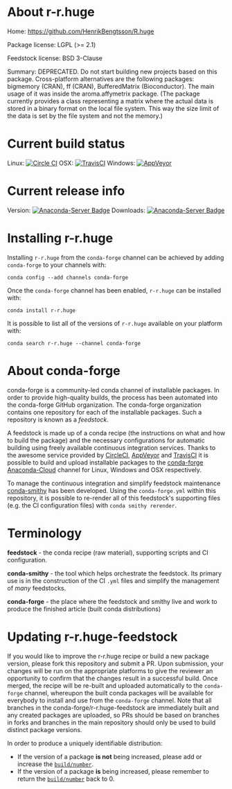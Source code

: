 About r-r.huge
==============

Home: https://github.com/HenrikBengtsson/R.huge

Package license: LGPL (>= 2.1)

Feedstock license: BSD 3-Clause

Summary: DEPRECATED. Do not start building new projects based on this package. Cross-platform alternatives are the following packages: bigmemory (CRAN), ff (CRAN), BufferedMatrix (Bioconductor).  The main usage of it was inside the aroma.affymetrix package. (The package currently provides a class representing a matrix where the actual data is stored in a binary format on the local file system.  This way the size limit of the data is set by the file system and not the memory.)



Current build status
====================

Linux: [![Circle CI](https://circleci.com/gh/conda-forge/r-r.huge-feedstock.svg?style=shield)](https://circleci.com/gh/conda-forge/r-r.huge-feedstock)
OSX: [![TravisCI](https://travis-ci.org/conda-forge/r-r.huge-feedstock.svg?branch=master)](https://travis-ci.org/conda-forge/r-r.huge-feedstock)
Windows: [![AppVeyor](https://ci.appveyor.com/api/projects/status/github/conda-forge/r-r.huge-feedstock?svg=True)](https://ci.appveyor.com/project/conda-forge/r-r-huge-feedstock/branch/master)

Current release info
====================
Version: [![Anaconda-Server Badge](https://anaconda.org/conda-forge/r-r.huge/badges/version.svg)](https://anaconda.org/conda-forge/r-r.huge)
Downloads: [![Anaconda-Server Badge](https://anaconda.org/conda-forge/r-r.huge/badges/downloads.svg)](https://anaconda.org/conda-forge/r-r.huge)

Installing r-r.huge
===================

Installing `r-r.huge` from the `conda-forge` channel can be achieved by adding `conda-forge` to your channels with:

```
conda config --add channels conda-forge
```

Once the `conda-forge` channel has been enabled, `r-r.huge` can be installed with:

```
conda install r-r.huge
```

It is possible to list all of the versions of `r-r.huge` available on your platform with:

```
conda search r-r.huge --channel conda-forge
```


About conda-forge
=================

conda-forge is a community-led conda channel of installable packages.
In order to provide high-quality builds, the process has been automated into the
conda-forge GitHub organization. The conda-forge organization contains one repository
for each of the installable packages. Such a repository is known as a *feedstock*.

A feedstock is made up of a conda recipe (the instructions on what and how to build
the package) and the necessary configurations for automatic building using freely
available continuous integration services. Thanks to the awesome service provided by
[CircleCI](https://circleci.com/), [AppVeyor](http://www.appveyor.com/)
and [TravisCI](https://travis-ci.org/) it is possible to build and upload installable
packages to the [conda-forge](https://anaconda.org/conda-forge)
[Anaconda-Cloud](http://docs.anaconda.org/) channel for Linux, Windows and OSX respectively.

To manage the continuous integration and simplify feedstock maintenance
[conda-smithy](http://github.com/conda-forge/conda-smithy) has been developed.
Using the ``conda-forge.yml`` within this repository, it is possible to re-render all of
this feedstock's supporting files (e.g. the CI configuration files) with ``conda smithy rerender``.


Terminology
===========

**feedstock** - the conda recipe (raw material), supporting scripts and CI configuration.

**conda-smithy** - the tool which helps orchestrate the feedstock.
                   Its primary use is in the construction of the CI ``.yml`` files
                   and simplify the management of *many* feedstocks.

**conda-forge** - the place where the feedstock and smithy live and work to
                  produce the finished article (built conda distributions)


Updating r-r.huge-feedstock
===========================

If you would like to improve the r-r.huge recipe or build a new
package version, please fork this repository and submit a PR. Upon submission,
your changes will be run on the appropriate platforms to give the reviewer an
opportunity to confirm that the changes result in a successful build. Once
merged, the recipe will be re-built and uploaded automatically to the
`conda-forge` channel, whereupon the built conda packages will be available for
everybody to install and use from the `conda-forge` channel.
Note that all branches in the conda-forge/r-r.huge-feedstock are
immediately built and any created packages are uploaded, so PRs should be based
on branches in forks and branches in the main repository should only be used to
build distinct package versions.

In order to produce a uniquely identifiable distribution:
 * If the version of a package **is not** being increased, please add or increase
   the [``build/number``](http://conda.pydata.org/docs/building/meta-yaml.html#build-number-and-string).
 * If the version of a package **is** being increased, please remember to return
   the [``build/number``](http://conda.pydata.org/docs/building/meta-yaml.html#build-number-and-string)
   back to 0.
